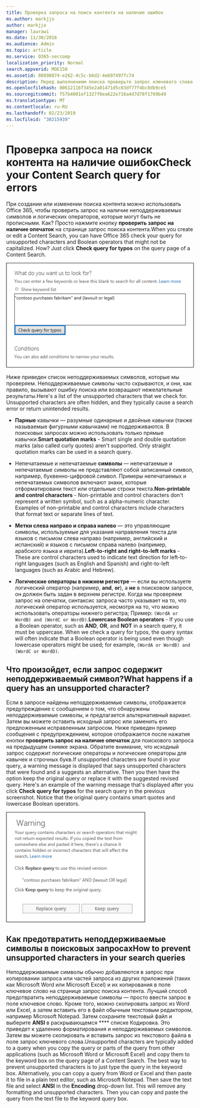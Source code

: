 ```yaml
---
title: Проверка запроса на поиск контента на наличие ошибок
ms.author: markjjo
author: markjjo
manager: laurawi
ms.date: 11/30/2016
ms.audience: Admin
ms.topic: article
ms.service: O365-seccomp
localization_priority: Normal
search.appverid: MOE150
ms.assetid: 88898874-e262-4c5c-b6d2-4e697497fc74
description: Перед выполнением поиска проверьте запрос ключевого слова на поиск содержимого на наличие ошибок и опечаток, таких как неподдерживаемые символы и логические операторы нижнего регистра. Если мы нашли сообщение об ошибке, мы предлагаем исправленный запрос.
ms.openlocfilehash: 00612116f345e2a01471d5c83df77f4bc8db9ce5
ms.sourcegitcommit: f57b4001ef1327f0ea622e716a4d7d78f1769b49
ms.translationtype: MT
ms.contentlocale: ru-RU
ms.lasthandoff: 02/23/2019
ms.locfileid: "30215939"
---
```

# <a name="check-your-content-search-query-for-errors"></a><span data-ttu-id="38b22-104">Проверка запроса на поиск контента на наличие ошибок</span><span class="sxs-lookup"><span data-stu-id="38b22-104">Check your Content Search query for errors</span></span>

<span data-ttu-id="38b22-p102">При создании или изменении поиска контента можно использовать Office 365, чтобы проверить запрос на наличие неподдерживаемых символов и логических операторов, которые могут быть не прописными. Как? Просто нажмите кнопку **проверить запрос на наличие опечаток** на странице запрос поиска контента.</span><span class="sxs-lookup"><span data-stu-id="38b22-p102">When you create or edit a Content Search, you can have Office 365 check your query for unsupported characters and Boolean operators that might not be capitalized. How? Just click **Check query for typos** on the query page of a Content Search.</span></span> 
  
![Нажмите кнопку "проверить запрос на опечатки", чтобы проверить запрос поиска на наличие неподдерживаемых символов](media/e5314306-cfb2-481d-9b5c-13ce658156e7.png)
  
<span data-ttu-id="38b22-p103">Ниже приведен список неподдерживаемых символов, которые мы проверяем. Неподдерживаемые символы часто скрываются, и они, как правило, вызывают ошибку поиска или возвращают нежелательные результаты.</span><span class="sxs-lookup"><span data-stu-id="38b22-p103">Here's a list of the unsupported characters that we check for. Unsupported characters are often hidden, and they typically cause a search error or return unintended results.</span></span>
  
- <span data-ttu-id="38b22-p104">**Парные** кавычки — разумные одинарные и двойные кавычки (также называемые фигурными кавычками) не поддерживаются. В поисковых запросах можно использовать только прямые кавычки.</span><span class="sxs-lookup"><span data-stu-id="38b22-p104">**Smart quotation marks** - Smart single and double quotation marks (also called curly quotes) aren't supported. Only straight quotation marks can be used in a search query.</span></span> 
    
- <span data-ttu-id="38b22-p105">Непечатаемые и непечатаемые **символы** — непечатаемые и непечатаемые символы не представляют собой записанный символ, например, буквенно-цифровой символ. Примеры непечатаемых и непечатаемых символов включают знаки, которые отформатировани текст или отдельные строки текста.</span><span class="sxs-lookup"><span data-stu-id="38b22-p105">**Non-printable and control characters** - Non-printable and control characters don't represent a written symbol, such as a alpha-numeric character. Examples of non-printable and control characters include characters that format text or separate lines of text.</span></span> 
    
- <span data-ttu-id="38b22-115">**Метки слева направо и справа налево** — это управляющие символы, используемые для указания направления текста для языков с письмом слева направо (например, английский и испанский) и языков с письмом справа налево (например, арабского языка и иврита).</span><span class="sxs-lookup"><span data-stu-id="38b22-115">**Left-to-right and right-to-left marks** - These are control characters used to indicate text direction for left-to-right languages (such as English and Spanish) and right-to-left languages (such as Arabic and Hebrew).</span></span>
    
- <span data-ttu-id="38b22-p106">**Логические операторы в нижнем регистре** — если вы используете логический оператор (например, **and**, **or**), а **не** в поисковом запросе, он должен быть задан в верхнем регистре. Когда мы проверяем запрос на опечатки, синтаксис запроса часто указывает на то, что логический оператор используется, несмотря на то, что можно использовать операторы нижнего регистра; Пример: `(WordA or WordB) and (WordC or WordD)`.</span><span class="sxs-lookup"><span data-stu-id="38b22-p106">**Lowercase Boolean operators** - If you use a Boolean operator, such as **AND**, **OR**, and **NOT** in a search query, it must be uppercase. When we check a query for typos, the query syntax will often indicate that a Boolean operator is being used even though lowercase operators might be used; for example,  `(WordA or WordB) and (WordC or WordD)`.</span></span>
    
## <a name="what-happens-if-a-query-has-an-unsupported-character"></a><span data-ttu-id="38b22-118">Что произойдет, если запрос содержит неподдерживаемый символ?</span><span class="sxs-lookup"><span data-stu-id="38b22-118">What happens if a query has an unsupported character?</span></span>

<span data-ttu-id="38b22-p107">Если в запросе найдены неподдерживаемые символы, отображается предупреждение с сообщением о том, что обнаружены неподдерживаемые символы, и предлагается альтернативный вариант. Затем вы можете оставить исходный запрос или заменить его предложенным исправленным запросом. Ниже приведен пример сообщения с предупреждением, которое отображается после нажатия кнопки **проверить запрос на наличие опечаток** для поискового запроса на предыдущем снимке экрана. Обратите внимание, что исходный запрос содержит логические операторы и логические операторы для кавычек и строчных букв.</span><span class="sxs-lookup"><span data-stu-id="38b22-p107">If unsupported characters are found in your query, a warning message is displayed that says unsupported characters that were found and a suggests an alternative. Then you then have the option keep the original query or replace it with the suggested revised query. Here's an example of the warning message that's displayed after you click **Check query for typos** for the search query in the previous screenshot. Notice that the original query contains smart quotes and lowercase Boolean operators.</span></span> 
  
![Отображается предупреждающее сообщение с предлагаемой версией запроса](media/23214b30-8e52-412c-bd80-63fb1b3ed52d.png)
  
## <a name="how-to-prevent-unsupported-characters-in-your-search-queries"></a><span data-ttu-id="38b22-124">Как предотвратить неподдерживаемые символы в поисковых запросах</span><span class="sxs-lookup"><span data-stu-id="38b22-124">How to prevent unsupported characters in your search queries</span></span>

<span data-ttu-id="38b22-p108">Неподдерживаемые символы обычно добавляются в запрос при копировании запроса или частей запроса из других приложений (таких как Microsoft Word или Microsoft Excel) и их копирования в поле ключевое слово на странице запрос поиска контента. Лучший способ предотвратить неподдерживаемые символы — просто ввести запрос в поле ключевое слово. Кроме того, можно скопировать запрос из Word или Excel, а затем вставить его в файл обычным текстовым редактором, например Microsoft Notepad. Затем сохраните текстовый файл и выберите **ANSI** в раскрывающемся \*\*\*\* списке Кодировка. Это приведет к удалению форматирования и неподдерживаемых символов. Затем вы можете скопировать и вставить запрос из текстового файла в поле запрос ключевого слова.</span><span class="sxs-lookup"><span data-stu-id="38b22-p108">Unsupported characters are typically added to a query when you copy the query or parts of the query from other applications (such as Microsoft Word or Microsoft Excel) and copy them to the keyword box on the query page of a Content Search. The best way to prevent unsupported characters is to just type the query in the keyword box. Alternatively, you can copy a query from Word or Excel and then paste it to file in a plain text editor, such as Microsoft Notepad. Then save the text file and select **ANSI** in the **Encoding** drop-down list. This will remove any formatting and unsupported characters. Then you can copy and paste the query from the text file to the keyword query box.</span></span> 
